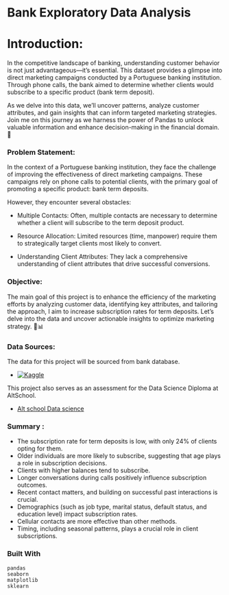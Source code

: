 # Bank Exploratory Data Analysis  

# Introduction:
In the competitive landscape of banking, understanding customer behavior is not just advantageous—it’s essential. This dataset provides a glimpse into direct marketing campaigns conducted by a Portuguese banking institution. Through phone calls, the bank aimed to determine whether clients would subscribe to a specific product (bank term deposit).

As we delve into this data, we’ll uncover patterns, analyze customer attributes, and gain insights that can inform targeted marketing strategies. Join me on this journey as we harness the power of Pandas to unlock valuable information and enhance decision-making in the financial domain. 🏦

### Problem Statement:
In the context of a Portuguese banking institution, they face the challenge of improving the effectiveness of direct marketing campaigns. These campaigns rely on phone calls to potential clients, with the primary goal of promoting a specific product: bank term deposits.

However, they encounter several obstacles:

- Multiple Contacts: Often, multiple contacts are necessary to determine whether a client will subscribe to the term deposit product.

- Resource Allocation: Limited resources (time, manpower) require them to strategically target clients most likely to convert.

- Understanding Client Attributes: They lack a comprehensive understanding of client attributes that drive successful conversions.

### Objective:
The main goal of this project is to enhance the efficiency of the marketing efforts by analyzing customer data, identifying key attributes, and tailoring the approach, I aim to increase subscription rates for term deposits. Let’s delve into the data and uncover actionable insights to optimize  marketing strategy. 🏦📊

### Data Sources:

The data for this project will be sourced from bank database.
* <a href="https://www.kaggle.com/datasets/krantiswalke/bankfullcsv" target="_blank">
    <img src="https://img.shields.io/badge/Kaggle-035a7d?style=for-the-badge&logo=kaggle&logoColor=white" alt="Kaggle">

 </a>

This project also serves as an assessment for the Data Science Diploma at AltSchool.
* [Alt school Data science](https://altschoolafrica.com/)

### Summary :

- The subscription rate for term deposits is low, with only 24% of clients opting for them.
- Older individuals are more likely to subscribe, suggesting that age plays a role in subscription decisions.
- Clients with higher balances tend to subscribe.
- Longer conversations during calls positively influence subscription outcomes.
- Recent contact matters, and building on successful past interactions is crucial.
- Demographics (such as job type, marital status, default status, and education level) impact subscription rates.
- Cellular contacts are more effective than other methods.
- Timing, including seasonal patterns, plays a crucial role in client subscriptions.


### Built With

```
pandas
seaborn
matplotlib
sklearn
```
